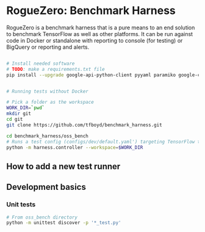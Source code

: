# RogueZero: Benchmark Harness
RogueZero is a benchmark harness that is a pure means to an end solution to benchmark
TensorFlow as well as other platforms.  It can be run against code in Docker or standalone with
reporting to console (for testing) or BigQuery or reporting and alerts.


```bash

# Install needed software
# TODO: make a requirements.txt file
pip install --upgrade google-api-python-client pyyaml paramiko google-cloud google-cloud-bigquery


# Running tests without Docker

# Pick a folder as the workspace
WORK_DIR=`pwd`
mkdir git
cd git
git clone https://github.com/tfboyd/benchmark_harness.git 

cd benchmark_harness/oss_bench
# Runs a test config (configs/dev/default.yaml') targeting TensorFlow that will run on most GPUs.  
python -m harness.controller --workspace=$WORK_DIR


```

## How to add a new test runner


## Development basics

### Unit tests

```bash
# From oss_bench directory
python -m unittest discover -p '*_test.py'
```


